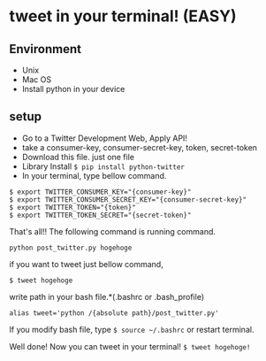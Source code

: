 
# tweet in your terminal! (EASY)

## Environment
- Unix
- Mac OS
- Install python in your device

## setup
- Go to a Twitter Development Web, Apply API!
- take a consumer-key, consumer-secret-key, token, secret-token
- Download this file. just one file
- Library Install `$ pip install python-twitter`
- In your terminal, type bellow command.

```
$ export TWITTER_CONSUMER_KEY="{consumer-key}"
$ export TWITTER_CONSUMER_SECRET_KEY="{consumer-secret-key}"
$ export TWITTER_TOKEN="{token}"
$ export TWITTER_TOKEN_SECRET="{secret-token}"
```

That's all!!
The following command is running command.

```
python post_twitter.py hogehoge
```
  

if you want to tweet just bellow command,
```
$ tweet hogehoge
```
write path in your bash file.*(.bashrc  or .bash_profile)
```bashrc
alias tweet='python /{absolute path}/post_twitter.py'
```
  
If you modify bash file, type `$ source ~/.bashrc` or restart terminal.
  
Well done!
Now you can tweet in your terminal!    `$ tweet hogehoge!`
